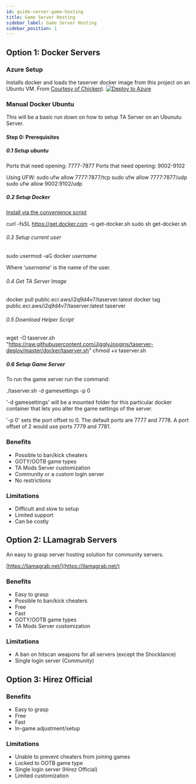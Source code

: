 ```yaml
---
id: guide-server-game-hosting
title: Game Server Hosting
sidebar_label: Game Server Hosting
sidebar_position: 1
---
```

## Option 1: Docker  Servers

### Azure Setup

Installs docker and loads the taserver docker image from this project on an Ubuntu VM. From [Courtesy of Chicken](https://raw.githubusercontent.com/chickenbellyfin/taserver-docker/master/README.md)).
[![Deploy to Azure](https://aka.ms/deploytoazurebutton)](https://portal.azure.com/#create/Microsoft.Template/uri/https%3A%2F%2Fraw.githubusercontent.com%2Fchickenbellyfin%2Ftaserver-docker%2Fmaster%2Fdeploy%2Fazuredeploy.json)


### Manual Docker Ubuntu
This will be a basic run down on how to setup TA Server on an Ubunutu Server.

#### Step 0: Prerequisites
##### 0.1 Setup ubuntu
Ports that need opening: 7777-7877
Ports that need opening: 9002-9102

Using UFW:
sudo ufw allow 7777:7877/tcp
sudo ufw allow 7777:7877/udp
sudo ufw allow 9002:9102/udp

##### 0.2 Setup Docker
[Install via the convenience script](https://docs.docker.com/engine/install/ubuntu/#install-using-the-convenience-script) 

curl -fsSL https://get.docker.com -o get-docker.sh
sudo sh get-docker.sh

###### 0.3 Setup current user
sudo usermod -aG docker *username*

Where '*username*' is the name of the user.

###### 0.4 Get TA Server Image
docker pull public.ecr.aws/i2q9d4v7/taserver:latest
docker tag public.ecr.aws/i2q9d4v7/taserver:latest taserver

###### 0.5 Download Helper Script
wget -O taserver.sh "https://raw.githubusercontent.com/JigglyJoogins/taserver-deploy/master/docker/taserver.sh"
chmod +x taserver.sh

##### 0.6 Setup Game Server
To run the game server run the command:

./taserver.sh -d gamesettings -p 0

'-d gamesettings' will be a mounted folder for this particular docker container that lets you alter the game settings of the server.

'-p 0' sets the port offset to 0. 
The default ports are 7777 and 7778. 
A port offset of 2 would use ports 7779 and 7781.

### Benefits
- Possible to ban/kick cheaters
- GOTY/OOTB game types
- TA Mods Server customization
- Community or a custom login server
- No restrictions

### Limitations
- Difficult and slow to setup
- Limited support
- Can be costly

## Option 2: LLamagrab Servers
An easy to grasp server hosting solution for community servers.

[https://llamagrab.net/](https://llamagrab.net/)

### Benefits
- Easy to grasp
- Possible to ban/kick cheaters
- Free
- Fast
- GOTY/OOTB game types
- TA Mods Server customization

### Limitations
- A ban on hitscan weapons for all servers (except the Shocklance)
- Single login server (Community)

## Option 3: Hirez Official

### Benefits
- Easy to grasp
- Free
- Fast
- In-game adjustment/setup

### Limitations
- Unable to prevent cheaters from joining games 
- Locked to OOTB game type
- Single login server (Hirez Official)
- Limited customization